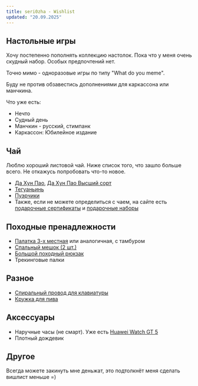 ```yaml
---
title: seri0zha - Wishlist
updated: "20.09.2025"
---
```

## Настольные игры
Хочу постепенно пополнять коллекцию настолок. Пока что у меня очень скудный набор. Особых предпочтений нет.

Точно мимо - одноразовые игры по типу "What do you meme".

Буду не против обзавестись дополнениями для каркассона или манчкина.

Что уже есть:
- Нечто
- Судный день
- Манчкин - русский, стимпанк
- Каркассон: Юбилейное издание

## Чай
Люблю хороший листовой чай. Ниже список того, что зашло больше всего. Не откажусь попробовать что-то новое.
- [Да Хун Пао](https://artoftea.ru/oolong/dahongpao-1-sort), [Да Хун Пао Высший сорт](https://artoftea.ru/oolong/dahongpao-high-baking)
&nbsp;
- [Тегуаньинь](https://artoftea.ru/oolong/svetlye/teguanin-vysshiy-sort)
- [Пуэрчики](https://artoftea.ru/puer)
- Также, если не можете определиться с чаем, на сайте есть [подарочные сертификаты](https://artoftea.ru/podarochnyye-sertifikaty) и [подарочные наборы](https://artoftea.ru/chaynyye-nabory)

## Походные пренадлежности
- [Палатка 3-х местная](https://ozon.ru/t/QoEln2k) или аналогичная, с тамбуром
- [Спальный мешок (2 шт.)](https://ozon.ru/t/a5Ogh80)
- [Большой походный рюкзак](https://market.yandex.ru/cc/7dYsFr)
- Трекинговые палки

## Разное

- [Спиральный провод для клавиатуры](https://ozon.ru/t/gaMCjFy)
- [Кружка для пива](https://ozon.ru/t/nKRupt5)

## Аксессуары

- Наручные часы (не смарт). Уже есть [Huawei Watch GT 5](https://market.yandex.ru/cc/6jAfuL)
- Плотный дождевик

## Другое
Всегда можете закинуть мне деньжат, это подтолкнёт меня сделать вишлист меньше =)